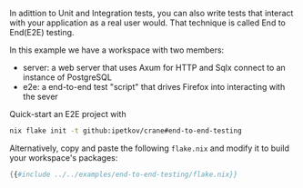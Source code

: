 In adittion to Unit and Integration tests, you can also write tests that
interact with your application as a real user would.
That technique is called End to End(E2E) testing.

In this example we have a workspace with two members:

* server: a web server that uses Axum for HTTP and Sqlx
  connect to an instance of PostgreSQL
* e2e: a end-to-end test "script" that drives
  Firefox into interacting with the sever

Quick-start an E2E project with

```sh
nix flake init -t github:ipetkov/crane#end-to-end-testing
```

Alternatively, copy and paste the following `flake.nix` and modify it to build your workspace's packages:

```nix
{{#include ../../examples/end-to-end-testing/flake.nix}}
```
